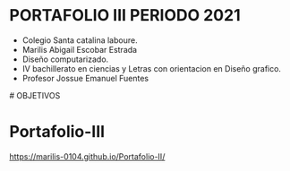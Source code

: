 <img width= "100px" 
scr="https://github.com/Marilis-0104/Portafolio-II/blob/main/img/scl.png?raw=true">
# PORTAFOLIO III PERIODO 2021 
<ul>
  <li>Colegio Santa catalina laboure.</li>

  <li>Marilis Abigail Escobar Estrada</li>

  <li>Diseño computarizado.</li>

  <li>IV bachillerato en ciencias y Letras con orientacion en Diseño grafico.</li>

  <li>Profesor Jossue Emanuel Fuentes</li>
</ul>
# OBJETIVOS

# Portafolio-III
https://marilis-0104.github.io/Portafolio-II/

